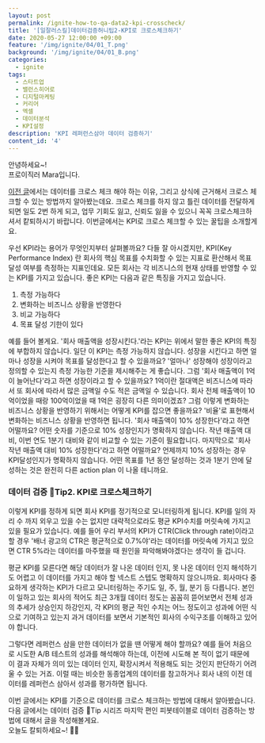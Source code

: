```yaml
---
layout: post
permalink: /ignite-how-to-qa-data2-kpi-crosscheck/
title: '[일잘러스킬]데이터검증허니팁2-KPI로 크로스체크하기'
date: 2020-05-27 12:00:00 +09:00
feature: '/img/ignite/04/01_T.png'
background: '/img/ignite/04/01_B.png'
categories:
  - ignite
tags:
  - 스타트업
  - 밸런스히어로
  - 디지털마케팅
  - 커리어
  - 엑셀
  - 데이터분석
  - KPI설정
description: 'KPI 레퍼런스삼아 데이터 검증하기'
content_id: '4'
---
```


안녕하세요~!<br>
프로이직러 Mara입니다.

[이전 글](https://mara.kim/ignite-how-to-qa-data1/)에서는 데이터를 크로스 체크 해야 하는 이유, 그리고 상식에 근거해서 크로스 체크할 수 있는 방법까지 알아봤는데요. 크로스 체크를 하지 않고 틀린 데이터를 전달하게 되면 일도 2번 하게 되고,  업무 기회도 잃고, 신뢰도 잃을 수 있으니 꼭꼭 크로스체크하셔서 캍퇴하시기 바랍니다. 이번글에서는 KPI로 크로스 체크할 수 있는 꿀팁을 소개할게요. 

우선 KPI라는 용어가 무엇인지부터 살펴볼까요? 다들 잘 아시겠지만, KPI(Key Performance Index) 란 회사의 핵심 목표를 수치화할 수 있는 지표로 환산해서 목표 달성 여부를 측정하는 지표인데요. 모든 회사는 각 비즈니스의 현재 상태를 반영할 수 있는 KPI를 가지고 있습니다. 좋은 KPI는 다음과 같은 특징을 가지고 있습니다. 

1. 측정 가능하다
2. 변화하는 비즈니스 상황을 반영한다
3. 비교 가능하다
4. 목표 달성 기한이 있다

예를 들어 볼게요. '회사 매출액을 성장시킨다.'라는 KPI는 위에서 말한 좋은 KPI의 특징에 부합하지 않습니다. 일단 이 KPI는 측정 가능하지 않습니다. 성장을 시킨다고 하면 얼마나 성장을 시켜야 목표를 달성한다고 할 수 있을까요? '얼마나' 성장해야 성장이라고 정의할 수 있는지 측정 가능한 기준을 제시해주는 게 좋습니다. 그럼 '회사 매출액이 1억이 늘어난다'라고 하면 성장이라고 할 수 있을까요? 1억이란 절대액은 비즈니스에 따라서 또 회사에 따라서 많은 금액일 수도 적은 금액일 수 있습니다. 회사 전체 매출액이 10억이었을 때랑 100억이었을 때 1억은 굉장히 다른 의미이겠죠? 그럼 이렇게 변화하는 비즈니스 상황을 반영하기 위해서는 어떻게 KPI를 잡으면 좋을까요? '비율'로 표현해서 변화하는 비즈니스 상황을 반영하면 됩니다. '회사 매출액이 10% 성장한다'라고 하면 어떨까요? 어떤 숫자를 기준으로 10% 성장인지가 명확하지 않습니다. 작년 매출액 대비, 이번 연도 1분기 대비와 같이 비교할 수 있는 기준이 필요합니다. 마지막으로 '회사 작년 매출액 대비 10% 성장한다'라고 하면 어떨까요? 언제까지 10% 성장하는 경우 KPI달성인지가 명확하지 않습니다. 어떤 목표를 1년 동안 달성하는 것과 1분기 안에 달성하는 것은 완전히 다른 action plan 이 나올 테니까요. 

### 데이터 검증 🍯Tip2. KPI로 크로스체크하기

이렇게 KPI를 정하게 되면 회사 KPI를 정기적으로 모니터링하게 됩니다. KPI를 일의 자리 수 까지 외우고 있을 수는 없지만 대략적으로라도 평균 KPI수치를 머릿속에 가지고 있을 필요가 있습니다. 예를 들어 우리 부서의 KPI가 CTR(Click through rate)이라고 할 경우 '배너 광고의 CTR은 평균적으로 0.7%야'라는 데이터를 머릿속에 가지고 있으면 CTR 5%라는 데이터를 마주했을 때 원인을 파악해봐야겠다는 생각이 들 겁니다.

평균 KPI를 모른다면 해당 데이터가 잘 나온 데이터 인지, 못 나온 데이터 인지 해석하기도 어렵고 이 데이터를 가지고 해야 할 넥스트 스텝도 명확하지 않으니까요. 회사마다 중요하게 생각하는 KPI가 다르고 모니터링하는 주기도 일, 주, 월, 분기 등 다릅니다. 본인이 일하고 있는 회사의 적어도 최근 3개월 데이터 정도는 꼼꼼히 뜯어보면서 전체 성과의 추세가 상승인지 하강인지, 각 KPI의 평균 적인 수치는 어느 정도이고 성과에 어떤 식으로 기여하고 있는지 과거 데이터를 보면서 기본적인 회사의 수익구조를 이해하고 있어야 합니다.

그렇다면 레퍼런스 삼을 만한 데이터가 없을 땐 어떻게 해야 할까요? 예를 들어 처음으로 시도한 A/B 테스트의 성과를 해석해야 하는데, 이전에 시도해 본 적이 없기 때문에 이 결과 자체가 의미 있는 데이터 인지, 확장시켜서 적용해도 되는 것인지 판단하기 어려울 수 있는 거죠. 이럴 때는 비슷한 동종업계의 데이터를 참고하거나 회사 내의 이전 데이터를 레퍼런스 삼아서 성과를 평가하면 됩니다. 

이번 글에서는 KPI를 기준으로 데이터를 크로스 체크하는 방법에 대해서 알아봤습니다. 다음 글에서는 데이터 검증 🍯Tip 시리즈 마지막 편인 피봇테이블로 데이터 검증하는 방법에 대해서 글을 작성해볼게요. <br>
오늘도 칼퇴하세요~! 🙋‍♀️  